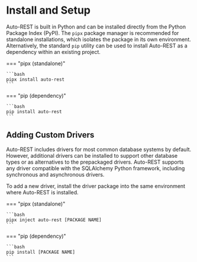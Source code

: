 # Install and Setup

Auto-REST is built in Python and can be installed directly from the Python Package Index (PyPI).
The `pipx` package manager is recommended for standalone installations, which isolates the package in its own environment.
Alternatively, the standard `pip` utility can be used to install Auto-REST as a dependency within an existing project.

=== "pipx (standalone)"

    ```bash
    pipx install auto-rest
    ```

=== "pip (dependency)"

    ```bash
    pip install auto-rest
    ```

## Adding Custom Drivers

Auto-REST includes drivers for most common database systems by default.
However, additional drivers can be installed to support other database types or as alternatives to the prepackaged drivers.
Auto-REST supports any driver compatible with the SQLAlchemy Python framework, including synchronous and asynchronous drivers.

To add a new driver, install the driver package into the same environment where Auto-REST is installed.

=== "pipx (standalone)"

    ```bash
    pipx inject auto-rest [PACKAGE NAME]   
    ```

=== "pip (dependency)"

    ```bash
    pip install [PACKAGE NAME]
    ```